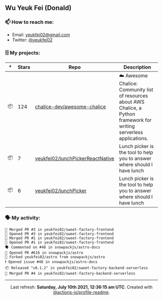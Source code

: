 ## Wu Yeuk Fei (Donald)

### 📫 How to reach me:

- Email: [yeukfei02@gmail.com](yeukfei02@gmail.com)
- Twitter: [@yeukfei02](https://twitter.com/yeukfei02)

### 🗄 My projects:

|*|Stars|Repo|Description|
|---|---|---|---|
| 📦 | 124 | [chalice-dev/awesome-chalice](https://github.com/chalice-dev/awesome-chalice) | ☁️ Awesome Chalice: Community list of resources about AWS Chalice, a Python framework for writing serverless applications. |
| 📦 | 7 | [yeukfei02/lunchPickerReactNative](https://github.com/yeukfei02/lunchPickerReactNative) | Lunch picker is the tool to help you to answer where should I have lunch |
| 📦 | 6 | [yeukfei02/lunchPicker](https://github.com/yeukfei02/lunchPicker) | Lunch picker is the tool to help you to answer where should I have lunch |

### 🗣 My activity:

```
🎉 Merged PR #3 in yeukfei02/sweet-factory-frontend
💪 Opened PR #3 in yeukfei02/sweet-factory-frontend
🎉 Merged PR #1 in yeukfei02/sweet-factory-frontend
💪 Opened PR #1 in yeukfei02/sweet-factory-frontend
🗣 Commented on #48 in snowpackjs/astro-docs
💪 Opened PR #616 in snowpackjs/astro
🍴 Forked yeukfei02/astro from snowpackjs/astro
❗️ Opened issue #48 in snowpackjs/astro-docs
📦 Released "v0.1.2" in yeukfei02/sweet-factory-backend-serverless
🎉 Merged PR #4 in yeukfei02/sweet-factory-backend-serverless
```

---

<p align="center">Last refresh: <b>Saturday, July 10th 2021, 12:36:15 am UTC</b>. Created with <a href=https://github.com/marketplace/actions/profile-readme>@actions-js/profile-readme</a>.</p>

